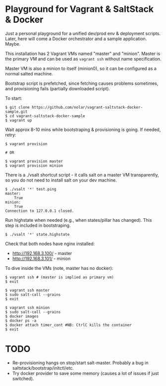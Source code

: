 Playground for Vagrant & SaltStack & Docker
===========================================

Just a personal playground for a unified dev/prod env & deployment scripts. Later, here will come a Docker orchestrator and a sample application. Maybe.

This installation has 2 Vagrant VMs named "master" and "minion". Master is the primary VM and can be used as `vagrant ssh` without name specification.

Master VM is also a minion to itself (minion0), so it can be configured as a normal salted machine.

Bootstrap script is prefetched, since fetching causes problems sometimes, and provisioning fails (partially downloaded script).

To start:

```sh-session
$ git clone https://github.com/nolar/vagrant-saltstack-docker-sample.git
$ cd vagrant-saltstack-docker-sample
$ vagrant up
```

Wait approx 8-10 mins while bootstraping & provisioning is going. If needed, retry:

```sh-session
$ vagrant provision

# OR

$ vagrant provision master
$ vagrant provision minion
```

There is a ./vsalt shortcut script - it calls salt on a master VM transparently, so you do not need to install salt on your dev machine.

```sh-session
$ ./vsalt '*' test.ping
master:
    True
minion:
    True
Connection to 127.0.0.1 closed.
```

Run highstate when needed (e.g., when states/pillar has changed). This step is included in bootstraping.

```sh-session
$ ./vsalt '*' state.highstate
```

Check that both nodes have nginx installed:

* http://192.168.3.100/ - master
* http://192.168.3.101/ - minion

To dive inside the VMs (note, master has no docker):

```sh-session
$ vagrant ssh # (master is implied as primary vm)
$ exit

$ vagrant ssh master
$ sudo salt-call --grains
$ exit

$ vagrant ssh minion
$ sudo salt-call --grains
$ docker images
$ docker ps -a
$ docker attach timer_cont #NB: CtrlC kills the container
$ exit
```


TODO
====

* Re-provisioning hangs on stop/start salt-master. Probably a bug in saltstack/bootstrap/initctl/etc.
* Try docker provider to save some memory (causes a lot of issues if just switched).
